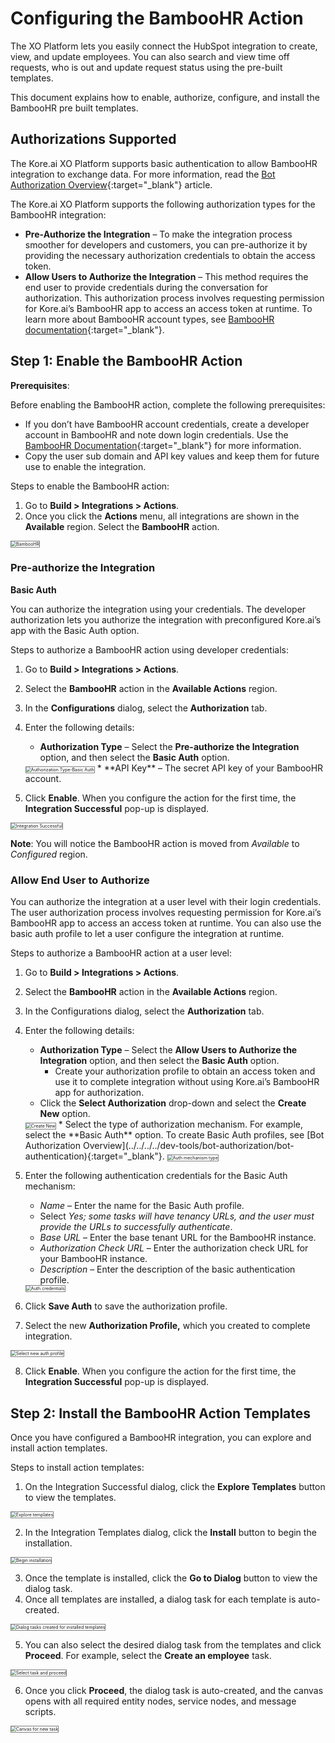 # Configuring the BambooHR Action

The XO Platform lets you easily connect the HubSpot integration to create, view, and update employees. You can also search and view time off requests, who is out and update request status using the pre-built templates. 

This document explains how to enable, authorize, configure, and install the BambooHR pre built templates.


## Authorizations Supported

The Kore.ai XO Platform supports basic authentication to allow BambooHR integration to exchange data. For more information, read the [Bot Authorization Overview](../../../../dev-tools/bot-authorization/bot-authentication){:target="_blank"} article.

The Kore.ai XO Platform supports the following authorization types for the BambooHR integration:

* **Pre-Authorize the Integration** – To make the integration process smoother for developers and customers, you can pre-authorize it by providing the necessary authorization credentials to obtain the access token. 
* **Allow Users to Authorize the Integration** – This method requires the end user to provide credentials during the conversation for authorization. This authorization process involves requesting permission for Kore.ai’s BambooHR app to access an access token at runtime. To learn more about BambooHR account types, see [BambooHR documentation](https://documentation.bamboohr.com/docs){:target="_blank"}.


## Step 1: Enable the BambooHR Action

**Prerequisites**:

Before enabling the BambooHR action, complete the following prerequisites:

* If you don’t have BambooHR account credentials, create a developer account in BambooHR and note down login credentials. Use the [BambooHR Documentation](https://documentation.bamboohr.com/docs){:target="_blank"} for more information.
* Copy the user sub domain and API key values and keep them for future use to enable the integration.

Steps to enable the BambooHR action:

1. Go to **Build > Integrations > Actions**.
2. Once you click the **Actions** menu, all integrations are shown in the **Available** region. Select the **BambooHR** action.
<img src="../images/bamboo-hr-img1.png" alt="BambooHR" title="BambooHR" style="border: 1px solid gray;zoom:50%;"/>

### Pre-authorize the Integration

**Basic Auth**

You can authorize the integration using your credentials. The developer authorization lets you authorize the integration with preconfigured Kore.ai’s app with the Basic Auth option.

Steps to authorize a BambooHR action using developer credentials:

1. Go to **Build > Integrations > Actions**.
2. Select the **BambooHR** action in the **Available Actions** region.
3. In the **Configurations** dialog, select the **Authorization** tab.
4. Enter the following details:
    * **Authorization Type** – Select the **Pre-authorize the Integration** option, and then select the **Basic Auth** option.  
    <img src="../images/bamboo-hr-img2.png" alt="Authorization Type-Basic Auth" title="Authorization Type-Basic Auth" style="border: 1px solid gray;zoom:50%;"/>
    * **API Key** – The secret API key of your BambooHR account.

5. Click **Enable**. When you configure the action for the first time, the **Integration Successful**  pop-up is displayed.  
<img src="../images/bamboo-hr-img3.png" alt="Integration Successful" title="Integration Successful" style="border: 1px solid gray;zoom:50%;"/>

**Note**: You will notice the BambooHR action is moved from _Available_ to _Configured_ region.


### Allow End User to Authorize

You can authorize the integration at a user level with their login credentials. The user authorization process involves requesting permission for Kore.ai’s BambooHR app to access an access token at runtime. You can also use the basic auth profile to let a user configure the integration at runtime.

Steps to authorize a BambooHR action at a user level:

1. Go to **Build > Integrations > Actions**.
2. Select the **BambooHR** action in the **Available Actions** region.
3. In the Configurations dialog, select the **Authorization** tab.
4. Enter the following details:
    * **Authorization Type** – Select the **Allow Users to Authorize the Integration** option, and then select the **Basic Auth** option.
        * Create your authorization profile to obtain an access token and use it to complete integration without using Kore.ai’s BambooHR app for authorization.
    * Click the **Select Authorization** drop-down and select the **Create New** option.  
    <img src="../images/bamboo-hr-img4.png" alt="Create New" title="Create New" style="border: 1px solid gray;zoom:50%;"/>
    * Select the type of authorization mechanism. For example, select the **Basic Auth** option. To create Basic Auth profiles, see [Bot Authorization Overview](../../../../dev-tools/bot-authorization/bot-authentication){:target="_blank"}.  
    <img src="../images/bamboo-hr-img5.png" alt="Auth mechanism type" title="Auth mechanism type" style="border: 1px solid gray;zoom:50%;"/>

5. Enter the following authentication credentials for the Basic Auth mechanism:
    * _Name_ – Enter the name for the Basic Auth profile.
    * Select _Yes; some tasks will have tenancy URLs, and the user must provide the URLs to successfully authenticate_.
    * _Base URL_ – Enter the base tenant URL for the BambooHR instance.
    * _Authorization Check URL_ – Enter the authorization check URL for your BambooHR instance.
    * _Description_ – Enter the description of the basic authentication profile.  
    <img src="../images/bamboo-hr-img6.png" alt="Auth credentials" title="Auth credentials" style="border: 1px solid gray;zoom:50%;"/>

6. Click **Save Auth** to save the authorization profile.
7. Select the new **Authorization Profile,** which you created to complete integration.  
<img src="../images/bamboo-hr-img7.png" alt="Select new auth profile" title="Select new auth profile" style="border: 1px solid gray;zoom:50%;"/>

8. Click **Enable**. When you configure the action for the first time, the **Integration Successful**  pop-up is displayed.


## Step 2: Install the BambooHR Action Templates

Once you have configured a BambooHR integration, you can explore and install action templates.

Steps to install action templates:

1. On the Integration Successful dialog, click the **Explore Templates** button to view the templates.  
<img src="../images/bamboo-hr-img8.png" alt="Explore templates" title="Explore templates" style="border: 1px solid gray;zoom:50%;"/>

2. In the Integration Templates dialog, click the **Install** button to begin the installation.  
<img src="../images/bamboo-hr-img9.png" alt="Begin installation" title="Begin installation" style="border: 1px solid gray;zoom:50%;"/>

3. Once the template is installed, click the **Go to Dialog** button to view the dialog task.
4. Once all templates are installed, a dialog task for each template is auto-created.  
<img src="../images/bamboo-hr-img10.png" alt="Dialog tasks created for installed templates" title="Dialog tasks created for installed templates" style="border: 1px solid gray;zoom:50%;"/>

5. You can also select the desired dialog task from the templates and click **Proceed**. For example, select the **Create an employee** task.  
<img src="../images/bamboo-hr-img11.png" alt="Select task and proceed" title="Select task and proceed" style="border: 1px solid gray;zoom:50%;"/>

6. Once you click **Proceed**, the dialog task is auto-created, and the canvas opens with all required entity nodes, service nodes, and message scripts.  
<img src="../images/bamboo-hr-img12.png" alt="Canvas for new task" title="Canvas for new task" style="border: 1px solid gray;zoom:50%;"/>